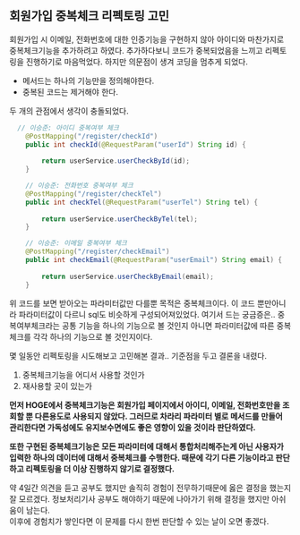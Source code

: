 ## 회원가입 중복체크 리펙토링 고민

회원가입 시 이메일, 전화번호에 대한 인증기능을 구현하지 않아 아이디와 마찬가지로 중복체크기능을 추가하려고 하였다.
추가하다보니 코드가 중복되었음을 느끼고 리펙토링을 진행하기로 마음먹었다. 
하지만 의문점이 생겨 코딩을 멈추게 되었다.

- 메서드는 하나의 기능만을 정의해야한다.
- 중복된 코드는 제거해야 한다.

두 개의 관점에서 생각이 충돌되었다.

```java
  // 이승준: 아이디 중복여부 체크
	@PostMapping("/register/checkId")
	public int checkId(@RequestParam("userId") String id) {
		
		return userService.userCheckById(id);
	}

	// 이승준: 전화번호 중복여부 체크
	@PostMapping("/register/checkTel")
	public int checkTel(@RequestParam("userTel") String tel) {
		
		return userService.userCheckByTel(tel);
	}

	// 이승준: 이메일 중복여부 체크
	@PostMapping("/register/checkEmail")
	public int checkEmail(@RequestParam("userEmail") String email) {
		
		return userService.userCheckByEmail(email);
	}
```
위 코드를 보면 받아오는 파라미터값만 다를뿐 목적은 중복체크이다.
이 코드 뿐만아니라 파라미터값이 다르니 sql도 비슷하게 구성되어져있었다.
여기서 드는 궁금증은..
중복여부체크라는 공통 기능을 하나의 기능으로 볼 것인지 아니면
파라미터값에 따른 중복체크를 각각 하나의 기능으로 볼 것인지이다.

몇 일동안 리펙토링을 시도해보고 고민해본 결과.. 기준점을 두고 결론을 내렸다.

1. 중복체크기능을 어디서 사용할 것인가
2. 재사용할 곳이 있는가

**먼저 HOGE에서 중복체크기능은 회원가입 페이지에서 아이디, 이메일, 전화번호만을 조회할 뿐 다른용도로 사용되지 않았다.
그러므로 차라리 파라미터 별로 메서드를 만들어 관리한다면 가독성에도 유지보수면에도 좋은 영향이 있을 것이라 판단하였다.**

**또한 구현된 중복체크기능은 모든 파라미터에 대해서 통합처리해주는게 아닌 사용자가 입력한 하나의 데이터에 대해서 중복체크를 수행한다.
때문에 각기 다른 기능이라고 판단하고 리펙토링을 더 이상 진행하지 않기로 결정했다.**

약 4일간 의견을 듣고 공부도 했지만 솔직히 경험이 전무하기때문에 옳은 결정을 했는지 잘 모르겠다.
정보처리기사 공부도 해야하기 때문에 나아가기 위해 결정을 했지만 아쉬움이 남는다.  
이후에 경험치가 쌓인다면 이 문제를 다시 한번 판단할 수 있는 날이 오면 좋겠다.
